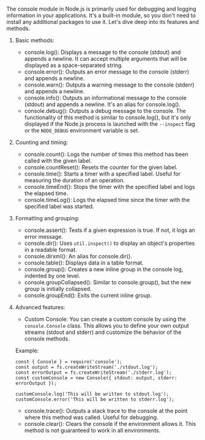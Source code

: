 The console module in Node.js is primarily used for debugging and logging information in your applications. It's a built-in module, so you don't need to install any additional packages to use it. Let's dive deep into its features and methods.

1. Basic methods:

   - console.log(): Displays a message to the console (stdout) and appends a newline. It can accept multiple arguments that will be displayed as a space-separated string.
   - console.error(): Outputs an error message to the console (stderr) and appends a newline.
   - console.warn(): Outputs a warning message to the console (stderr) and appends a newline.
   - console.info(): Outputs an informational message to the console (stdout) and appends a newline. It's an alias for console.log().
   - console.debug(): Outputs a debug message to the console. The functionality of this method is similar to console.log(), but it's only displayed if the Node.js process is launched with the `--inspect` flag or the `NODE_DEBUG` environment variable is set.

2. Counting and timing:

   - console.count(): Logs the number of times this method has been called with the given label.
   - console.countReset(): Resets the counter for the given label.
   - console.time(): Starts a timer with a specified label. Useful for measuring the duration of an operation.
   - console.timeEnd(): Stops the timer with the specified label and logs the elapsed time.
   - console.timeLog(): Logs the elapsed time since the timer with the specified label was started.

3. Formatting and grouping:

   - console.assert(): Tests if a given expression is true. If not, it logs an error message.
   - console.dir(): Uses `util.inspect()` to display an object's properties in a readable format.
   - console.dirxml(): An alias for console.dir().
   - console.table(): Displays data in a table format.
   - console.group(): Creates a new inline group in the console log, indented by one level.
   - console.groupCollapsed(): Similar to console.group(), but the new group is initially collapsed.
   - console.groupEnd(): Exits the current inline group.

4. Advanced features:

   - Custom Console: You can create a custom console by using the `console.Console` class. This allows you to define your own output streams (stdout and stderr) and customize the behavior of the console methods.
   
   Example:
   ```JS
   const { Console } = require('console');
   const output = fs.createWriteStream('./stdout.log');
   const errorOutput = fs.createWriteStream('./stderr.log');
   const customConsole = new Console({ stdout: output, stderr: errorOutput });

   customConsole.log('This will be written to stdout.log');
   customConsole.error('This will be written to stderr.log');
   ```
   
   - console.trace(): Outputs a stack trace to the console at the point where this method was called. Useful for debugging.
   - console.clear(): Clears the console if the environment allows it. This method is not guaranteed to work in all environments.

